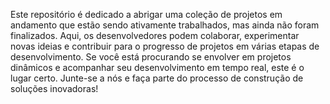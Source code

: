 Este repositório é dedicado a abrigar uma coleção de projetos em andamento que estão sendo ativamente trabalhados, mas ainda não foram finalizados. Aqui, os desenvolvedores podem colaborar, experimentar novas ideias e contribuir para o progresso de projetos em várias etapas de desenvolvimento. Se você está procurando se envolver em projetos dinâmicos e acompanhar seu desenvolvimento em tempo real, este é o lugar certo. Junte-se a nós e faça parte do processo de construção de soluções inovadoras!
